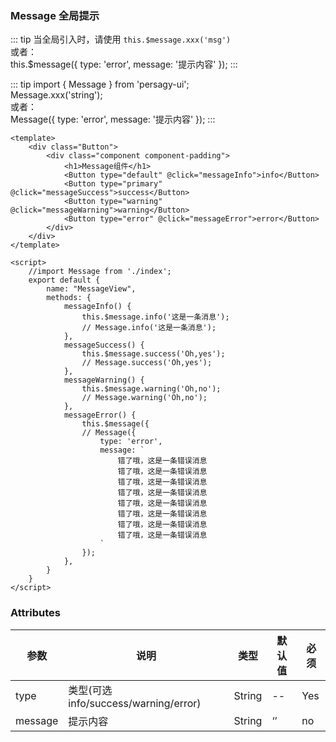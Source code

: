 ### Message 全局提示

<template>
    <div class="Button">
        <div class="component component-padding">
            <h1>Message组件</h1>
            <Button type="default" @click="messageInfo">info</Button>
            <Button type="primary" @click="messageSuccess">success</Button>
            <Button type="default" @click="messageWarning">warning</Button>
            <Button type="error" @click="messageError">error</Button>
        </div>
    </div>
</template>

<script>
    //import Message from './index';
    export default {
        name: "MessageView",
        methods: {
            messageInfo() {
                this.$message.info('这是一条消息');
               // Message.info('这是一条消息');
            },
            messageSuccess() {
                this.$message.success('Oh,yes');
                // Message.success('Oh,yes');
            },
            messageWarning() {
                this.$message.warning('Oh,no');
                // Message.warning('Oh,no');
            },
            messageError() {
                // Message({
                this.$message({
                    type: 'error',
                    message: `
                        错了哦，这是一条错误消息
                        错了哦，这是一条错误消息
                        错了哦，这是一条错误消息
                        错了哦，这是一条错误消息
                        错了哦，这是一条错误消息
                        错了哦，这是一条错误消息
                        错了哦，这是一条错误消息
                        错了哦，这是一条错误消息
                    `
                });
            },
        }
    }
</script>


::: tip
当全局引入时，请使用 `this.$message.xxx('msg')`<br>
或者：<br>
this.$message({
    type: 'error',
    message: '提示内容'
});
:::

::: tip
import { Message } from 'persagy-ui';<br>
Message.xxx('string');<br>
或者：<br>
Message({
    type: 'error',
    message: '提示内容'
});
:::

```vue
<template>
    <div class="Button">
        <div class="component component-padding">
            <h1>Message组件</h1>
            <Button type="default" @click="messageInfo">info</Button>
            <Button type="primary" @click="messageSuccess">success</Button>
            <Button type="warning" @click="messageWarning">warning</Button>
            <Button type="error" @click="messageError">error</Button>
        </div>
    </div>
</template>

<script>
    //import Message from './index';
    export default {
        name: "MessageView",
        methods: {
            messageInfo() {
                this.$message.info('这是一条消息');
                // Message.info('这是一条消息');
            },
            messageSuccess() {
                this.$message.success('Oh,yes');
                // Message.success('Oh,yes');
            },
            messageWarning() {
                this.$message.warning('Oh,no');
                // Message.warning('Oh,no');
            },
            messageError() {
                this.$message({
                // Message({
                    type: 'error',
                    message: `
                        错了哦，这是一条错误消息
                        错了哦，这是一条错误消息
                        错了哦，这是一条错误消息
                        错了哦，这是一条错误消息
                        错了哦，这是一条错误消息
                        错了哦，这是一条错误消息
                        错了哦，这是一条错误消息
                        错了哦，这是一条错误消息
                    `
                });
            },
        }
    }
</script>

```

### Attributes

| 参数     | 说明  | 类型    | 默认值  | 必须    |
| ------- | ---- | ------ | ------- | ------ |
| type    | 类型(可选 info/success/warning/error) | String | -- | Yes     |
| message    | 提示内容 | String | ‘’  | no     |
